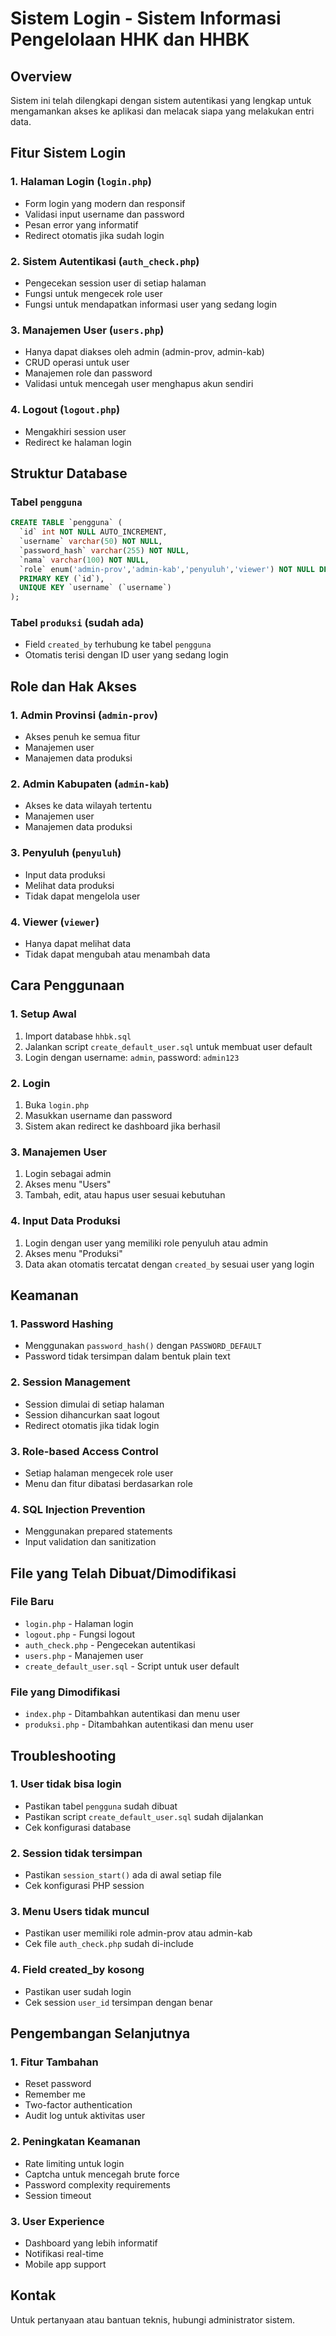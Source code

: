 # Sistem Login - Sistem Informasi Pengelolaan HHK dan HHBK

## Overview
Sistem ini telah dilengkapi dengan sistem autentikasi yang lengkap untuk mengamankan akses ke aplikasi dan melacak siapa yang melakukan entri data.

## Fitur Sistem Login

### 1. Halaman Login (`login.php`)
- Form login yang modern dan responsif
- Validasi input username dan password
- Pesan error yang informatif
- Redirect otomatis jika sudah login

### 2. Sistem Autentikasi (`auth_check.php`)
- Pengecekan session user di setiap halaman
- Fungsi untuk mengecek role user
- Fungsi untuk mendapatkan informasi user yang sedang login

### 3. Manajemen User (`users.php`)
- Hanya dapat diakses oleh admin (admin-prov, admin-kab)
- CRUD operasi untuk user
- Manajemen role dan password
- Validasi untuk mencegah user menghapus akun sendiri

### 4. Logout (`logout.php`)
- Mengakhiri session user
- Redirect ke halaman login

## Struktur Database

### Tabel `pengguna`
```sql
CREATE TABLE `pengguna` (
  `id` int NOT NULL AUTO_INCREMENT,
  `username` varchar(50) NOT NULL,
  `password_hash` varchar(255) NOT NULL,
  `nama` varchar(100) NOT NULL,
  `role` enum('admin-prov','admin-kab','penyuluh','viewer') NOT NULL DEFAULT 'viewer',
  PRIMARY KEY (`id`),
  UNIQUE KEY `username` (`username`)
);
```

### Tabel `produksi` (sudah ada)
- Field `created_by` terhubung ke tabel `pengguna`
- Otomatis terisi dengan ID user yang sedang login

## Role dan Hak Akses

### 1. Admin Provinsi (`admin-prov`)
- Akses penuh ke semua fitur
- Manajemen user
- Manajemen data produksi

### 2. Admin Kabupaten (`admin-kab`)
- Akses ke data wilayah tertentu
- Manajemen user
- Manajemen data produksi

### 3. Penyuluh (`penyuluh`)
- Input data produksi
- Melihat data produksi
- Tidak dapat mengelola user

### 4. Viewer (`viewer`)
- Hanya dapat melihat data
- Tidak dapat mengubah atau menambah data

## Cara Penggunaan

### 1. Setup Awal
1. Import database `hhbk.sql`
2. Jalankan script `create_default_user.sql` untuk membuat user default
3. Login dengan username: `admin`, password: `admin123`

### 2. Login
1. Buka `login.php`
2. Masukkan username dan password
3. Sistem akan redirect ke dashboard jika berhasil

### 3. Manajemen User
1. Login sebagai admin
2. Akses menu "Users"
3. Tambah, edit, atau hapus user sesuai kebutuhan

### 4. Input Data Produksi
1. Login dengan user yang memiliki role penyuluh atau admin
2. Akses menu "Produksi"
3. Data akan otomatis tercatat dengan `created_by` sesuai user yang login

## Keamanan

### 1. Password Hashing
- Menggunakan `password_hash()` dengan `PASSWORD_DEFAULT`
- Password tidak tersimpan dalam bentuk plain text

### 2. Session Management
- Session dimulai di setiap halaman
- Session dihancurkan saat logout
- Redirect otomatis jika tidak login

### 3. Role-based Access Control
- Setiap halaman mengecek role user
- Menu dan fitur dibatasi berdasarkan role

### 4. SQL Injection Prevention
- Menggunakan prepared statements
- Input validation dan sanitization

## File yang Telah Dibuat/Dimodifikasi

### File Baru
- `login.php` - Halaman login
- `logout.php` - Fungsi logout
- `auth_check.php` - Pengecekan autentikasi
- `users.php` - Manajemen user
- `create_default_user.sql` - Script untuk user default

### File yang Dimodifikasi
- `index.php` - Ditambahkan autentikasi dan menu user
- `produksi.php` - Ditambahkan autentikasi dan menu user

## Troubleshooting

### 1. User tidak bisa login
- Pastikan tabel `pengguna` sudah dibuat
- Pastikan script `create_default_user.sql` sudah dijalankan
- Cek konfigurasi database

### 2. Session tidak tersimpan
- Pastikan `session_start()` ada di awal setiap file
- Cek konfigurasi PHP session

### 3. Menu Users tidak muncul
- Pastikan user memiliki role admin-prov atau admin-kab
- Cek file `auth_check.php` sudah di-include

### 4. Field created_by kosong
- Pastikan user sudah login
- Cek session `user_id` tersimpan dengan benar

## Pengembangan Selanjutnya

### 1. Fitur Tambahan
- Reset password
- Remember me
- Two-factor authentication
- Audit log untuk aktivitas user

### 2. Peningkatan Keamanan
- Rate limiting untuk login
- Captcha untuk mencegah brute force
- Password complexity requirements
- Session timeout

### 3. User Experience
- Dashboard yang lebih informatif
- Notifikasi real-time
- Mobile app support

## Kontak
Untuk pertanyaan atau bantuan teknis, hubungi administrator sistem.
